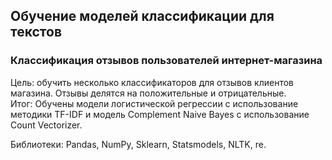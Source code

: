 ## Обучение моделей классификации для текстов

### Классификация отзывов пользователей интернет-магазина
Цель: обучить несколько классификаторов для отзывов клиентов магазина. Отзывы делятся на положительные и отрицательные.  
Итог: Обучены модели логистической регрессии с использование методики TF-IDF и модель Complement Naive Bayes с использование Count Vectorizer.

Библиотеки: Pandas, NumPy, Sklearn, Statsmodels, NLTK, re.

